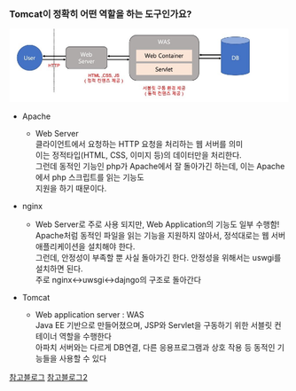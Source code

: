 ### Tomcat이 정확히 어떤 역할을 하는 도구인가요?

![web_server.jpg](web_server.jpg)
* Apache </br>
  * Web Server</br>
  클라이언트에서 요청하는 HTTP 요청을 처리하는 웹 서버를 의미 </br>
  이는 정적타입(HTML, CSS, 이미지 등)의 데이터만을 처리한다. </br>
  그런데 동적인 기능인 php가 Apache에서 잘 돌아가긴 하는데, 이는 Apache에서 php 스크립트를 읽는 기능도 </br>
  지원을 하기 때문이다.

* nginx </br>
  * Web Server로 주로 사용 되지만, Web Application의 기능도 일부 수행함! </br>
  Apache처럼 동적인 파일을 읽는 기능을 지원하지 않아서, 정석대로는 웹 서버 애플리케이션을 설치해야 한다. </br>
  그런데, 안정성이 부족할 뿐 사실 돌아가긴 한다. 안정성을 위해서는 uswgi를 설치하면 된다. </br>
  주로 nginx<->uwsgi<->dajngo의 구조로 돌아간다

* Tomcat </br>
  * Web application server : WAS </br>
  Java EE 기반으로 만들어졌으며, JSP와 Servlet을 구동하기 위한 서블릿 컨테이너 역할을 수행한다 </br>
  아파치 서버와는 다르게 DB연결, 다른 응용프로그램과 상호 작용 등 동적인 기능들을 사용할 수 있다

[참고블로그](https://bombo96.tistory.com/65)
[참고블로그2](https://yon11b.tistory.com/63)
